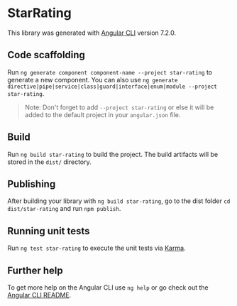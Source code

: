 # StarRating

This library was generated with [Angular CLI](https://github.com/angular/angular-cli) version 7.2.0.

## Code scaffolding

Run `ng generate component component-name --project star-rating` to generate a new component. You can also use `ng generate directive|pipe|service|class|guard|interface|enum|module --project star-rating`.
> Note: Don't forget to add `--project star-rating` or else it will be added to the default project in your `angular.json` file. 

## Build

Run `ng build star-rating` to build the project. The build artifacts will be stored in the `dist/` directory.

## Publishing

After building your library with `ng build star-rating`, go to the dist folder `cd dist/star-rating` and run `npm publish`.

## Running unit tests

Run `ng test star-rating` to execute the unit tests via [Karma](https://karma-runner.github.io).

## Further help

To get more help on the Angular CLI use `ng help` or go check out the [Angular CLI README](https://github.com/angular/angular-cli/blob/master/README.md).
